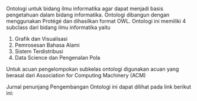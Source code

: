 Ontologi untuk bidang ilmu informatika agar dapat menjadi basis pengetahuan dalam bidang informatika.
Ontologi dibangun dengan menggunakan Protégé dan dihasilkan format OWL.
Ontologi ini memiliki 4 subclass dari bidang ilmu informatika yaitu 
1. Grafik dan Visualisasi
2. Pemrosesan Bahasa Alami
3. Sistem Terdistribusi
4. Data Science dan Pengenalan Pola

Untuk acuan pengelompokan subkelas ontologi digunakan acuan yang berasal dari Association for Computing Machinery (ACM)

Jurnal penunjang Pengembangan Ontologi ini dapat dilihat pada link berikut ini:
